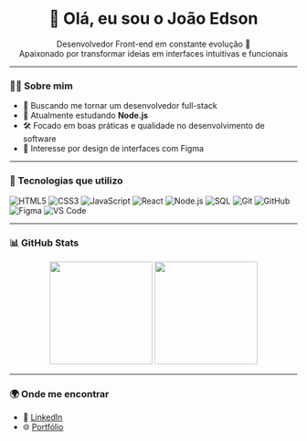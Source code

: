 # <h1 align="center">👋 Olá, eu sou o João Edson</h1>

<p align="center">
  Desenvolvedor Front-end em constante evolução 🚀 <br />
  Apaixonado por transformar ideias em interfaces intuitivas e funcionais
</p>

---

### 👨‍💻 Sobre mim

- 🎯 Buscando me tornar um desenvolvedor full-stack
- 📘 Atualmente estudando **Node.js**
- 🛠️ Focado em boas práticas e qualidade no desenvolvimento de software
- 🎨 Interesse por design de interfaces com Figma

---

### 🧰 Tecnologias que utilizo

![HTML5](https://img.shields.io/badge/-HTML5-E34F26?style=flat&logo=html5&logoColor=white)
![CSS3](https://img.shields.io/badge/-CSS3-1572B6?style=flat&logo=css3)
![JavaScript](https://img.shields.io/badge/-JavaScript-F7DF1E?style=flat&logo=javascript&logoColor=black)
![React](https://img.shields.io/badge/-React-61DAFB?style=flat&logo=react&logoColor=black)
![Node.js](https://img.shields.io/badge/-Node.js-339933?style=flat&logo=node.js&logoColor=white)
![SQL](https://img.shields.io/badge/-SQL-4479A1?style=flat&logo=mysql&logoColor=white)
![Git](https://img.shields.io/badge/-Git-F05032?style=flat&logo=git&logoColor=white)
![GitHub](https://img.shields.io/badge/-GitHub-181717?style=flat&logo=github)
![Figma](https://img.shields.io/badge/-Figma-F24E1E?style=flat&logo=figma&logoColor=white)
![VS Code](https://img.shields.io/badge/-VSCode-007ACC?style=flat&logo=visual-studio-code&logoColor=white)

---

### 📊 GitHub Stats

<div align="center">
  <img height="180em" src="https://github-readme-stats.vercel.app/api?username=edsonplz&show_icons=true&theme=radical" />
  <img height="180em" src="https://github-readme-stats.vercel.app/api/top-langs/?username=edsonplz&layout=compact&theme=radical"/>
</div>

---

### 🌍 Onde me encontrar

- 💼 [LinkedIn](https://www.linkedin.com/in/jo%C3%A3o-edson-b88018333/)
- 🌐 [Portfólio](https://portfolio-edson.onrender.com/)
